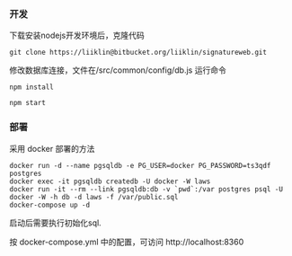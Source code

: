 ### 开发
下载安装nodejs开发环境后，克隆代码
```
git clone https://liiklin@bitbucket.org/liiklin/signatureweb.git
```

修改数据库连接，文件在/src/common/config/db.js
运行命令
```
npm install

npm start
```

### 部署

采用 docker 部署的方法

```
docker run -d --name pgsqldb -e PG_USER=docker PG_PASSWORD=ts3qdf postgres
docker exec -it pgsqldb createdb -U docker -W laws
docker run -it --rm --link pgsqldb:db -v `pwd`:/var postgres psql -U docker -W -h db -d laws -f /var/public.sql
docker-compose up -d
```

启动后需要执行初始化sql.

按 docker-compose.yml 中的配置，可访问 http://localhost:8360
